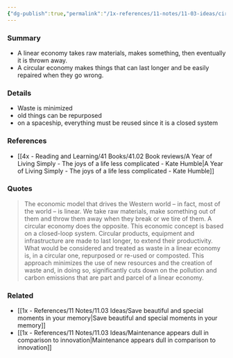 ```yaml
---
{"dg-publish":true,"permalink":"/1x-references/11-notes/11-03-ideas/circular-or-spaceship-economy-vs-linear-economy/","title":"Circular economy vs linear economy","created":"2024-08-13T10:15:31.255+03:00","updated":"2024-08-16T20:51:02.963+03:00"}
---
```



### Summary
- A linear economy takes raw materials, makes something, then eventually it is thrown away.
- A circular economy makes things that can last longer and be easily repaired when they go wrong.

### Details
- Waste is minimized
- old things can be repurposed
- on a spaceship, everything must be reused since it is a closed system

### References
- [[4x - Reading and Learning/41 Books/41.02 Book reviews/A Year of Living Simply - The joys of a life less complicated - Kate Humble\|A Year of Living Simply - The joys of a life less complicated - Kate Humble]]

### Quotes
> The economic model that drives the Western world – in fact, most of the world – is linear. We take raw materials, make something out of them and throw them away when they break or we tire of them. A circular economy does the opposite. This economic concept is based on a closed-loop system. Circular products, equipment and infrastructure are made to last longer, to extend their productivity. What would be considered and treated as waste in a linear economy is, in a circular one, repurposed or re-used or composted. This approach minimizes the use of new resources and the creation of waste and, in doing so, significantly cuts down on the pollution and carbon emissions that are part and parcel of a linear economy.

### Related
- [[1x - References/11 Notes/11.03 Ideas/Save beautiful and special moments in your memory\|Save beautiful and special moments in your memory]]
- [[1x - References/11 Notes/11.03 Ideas/Maintenance appears dull in comparison to innovation\|Maintenance appears dull in comparison to innovation]]